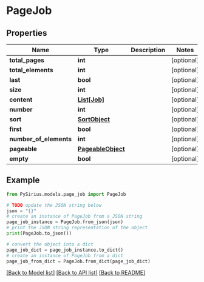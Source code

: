# PageJob


## Properties

Name | Type | Description | Notes
------------ | ------------- | ------------- | -------------
**total_pages** | **int** |  | [optional] 
**total_elements** | **int** |  | [optional] 
**last** | **bool** |  | [optional] 
**size** | **int** |  | [optional] 
**content** | [**List[Job]**](Job.md) |  | [optional] 
**number** | **int** |  | [optional] 
**sort** | [**SortObject**](SortObject.md) |  | [optional] 
**first** | **bool** |  | [optional] 
**number_of_elements** | **int** |  | [optional] 
**pageable** | [**PageableObject**](PageableObject.md) |  | [optional] 
**empty** | **bool** |  | [optional] 

## Example

```python
from PySirius.models.page_job import PageJob

# TODO update the JSON string below
json = "{}"
# create an instance of PageJob from a JSON string
page_job_instance = PageJob.from_json(json)
# print the JSON string representation of the object
print(PageJob.to_json())

# convert the object into a dict
page_job_dict = page_job_instance.to_dict()
# create an instance of PageJob from a dict
page_job_from_dict = PageJob.from_dict(page_job_dict)
```
[[Back to Model list]](../README.md#documentation-for-models) [[Back to API list]](../README.md#documentation-for-api-endpoints) [[Back to README]](../README.md)


